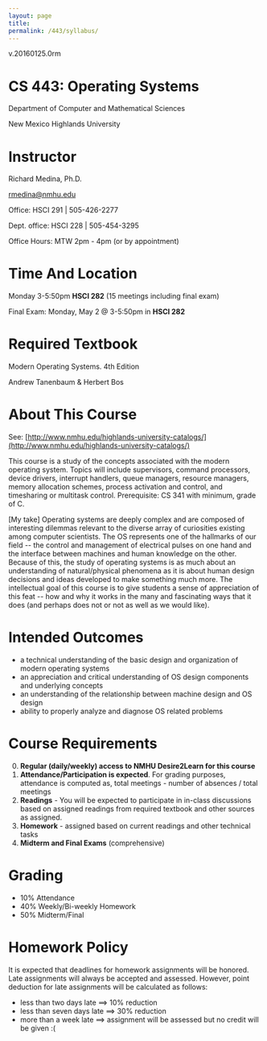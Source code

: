```yaml
---
layout: page
title: 
permalink: /443/syllabus/
---
```


v.20160125.0rm

CS 443: Operating Systems
====

Department of Computer and Mathematical Sciences

New Mexico Highlands University

Instructor
====
Richard Medina, Ph.D.

rmedina@nmhu.edu

Office: HSCI 291 | 505-426-2277

Dept. office: HSCI 228 | 505-454-3295

Office Hours: MTW 2pm - 4pm (or by appointment)

Time And Location
====
Monday 3-5:50pm **HSCI 282** (15 meetings including final exam)

Final Exam: Monday, May 2 @ 3-5:50pm in **HSCI 282** 

Required Textbook
====
Modern Operating Systems. 4th Edition

Andrew Tanenbaum & Herbert Bos


About This Course
====
See: [http://www.nmhu.edu/highlands-university-catalogs/](http://www.nmhu.edu/highlands-university-catalogs/)

This course is a study of the concepts associated with the modern operating system. Topics will include supervisors, command processors, device drivers, interrupt handlers, queue managers, resource managers, memory allocation schemes, process activation and control, and timesharing or multitask control. Prerequisite: CS 341 with minimum, grade of C.   

[My take]
Operating systems are deeply complex and are composed of interesting dilemmas relevant to the diverse array of curiosities existing among computer scientists. The OS represents one of the hallmarks of our field -- the control and management of electrical pulses on one hand and the interface between machines and human knowledge on the other. Because of this, the study of operating systems is as much about an understanding of natural/physical phenomena as it is about human design decisions and ideas developed to make something much more. The intellectual goal of this course is to give students a sense of appreciation of this feat -- how and why it works in the many and fascinating ways that it does (and perhaps does not or not as well as we would like).


Intended Outcomes
====
* a technical understanding of the basic design and organization of modern operating systems
* an appreciation and critical understanding of OS design components and underlying concepts
* an understanding of the relationship between machine design and OS design
* ability to properly analyze and diagnose OS related problems

Course Requirements
====
0. **Regular (daily/weekly) access to NMHU Desire2Learn for this course**
1. **Attendance/Participation is expected**. For grading purposes, attendance is computed as, total meetings - number of absences / total meetings
2. **Readings** - You will be expected to participate in in-class discussions based on assigned readings from required textbook and other sources as assigned.
3. **Homework** - assigned based on current readings and other technical tasks
4. **Midterm and Final Exams** (comprehensive)

Grading
====
* 10%	Attendance
* 40%	Weekly/Bi-weekly Homework
* 50%	Midterm/Final

Homework Policy
====
It is expected that deadlines for homework assignments will be honored. Late assignments will always be accepted and assessed. However, point deduction for late assignments will be calculated as follows:

* less than two days late ==> 10% reduction
* less than seven days late ==> 30% reduction
* more than a week late ==> assignment will be assessed but no credit will be given :(